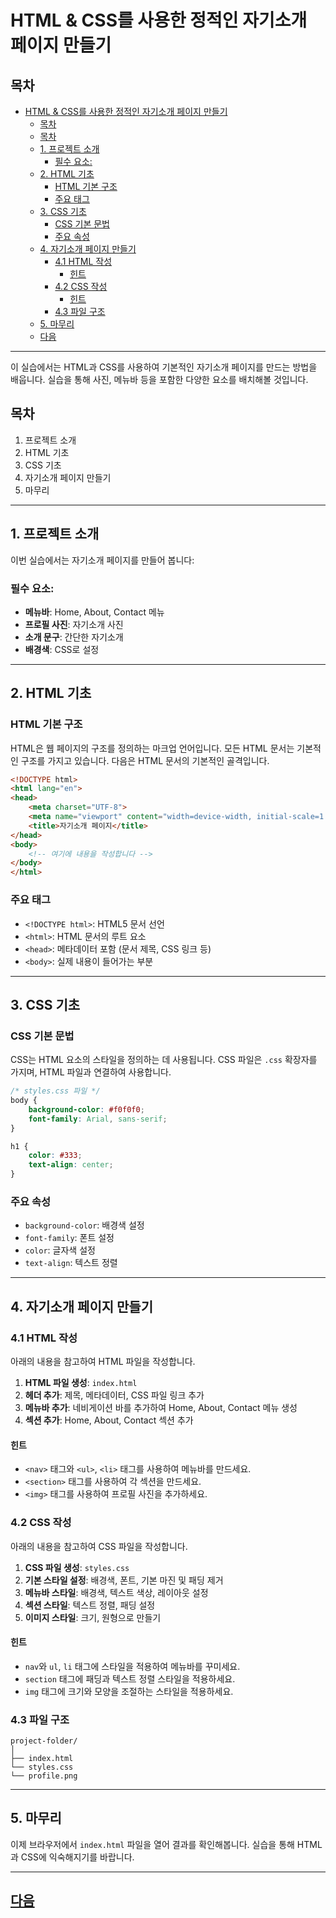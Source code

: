 # HTML & CSS를 사용한 정적인 자기소개 페이지 만들기

## 목차
- [HTML \& CSS를 사용한 정적인 자기소개 페이지 만들기](#html--css를-사용한-정적인-자기소개-페이지-만들기)
  - [목차](#목차)
  - [목차](#목차-1)
  - [1. 프로젝트 소개](#1-프로젝트-소개)
    - [필수 요소:](#필수-요소)
  - [2. HTML 기초](#2-html-기초)
    - [HTML 기본 구조](#html-기본-구조)
    - [주요 태그](#주요-태그)
  - [3. CSS 기초](#3-css-기초)
    - [CSS 기본 문법](#css-기본-문법)
    - [주요 속성](#주요-속성)
  - [4. 자기소개 페이지 만들기](#4-자기소개-페이지-만들기)
    - [4.1 HTML 작성](#41-html-작성)
      - [힌트](#힌트)
    - [4.2 CSS 작성](#42-css-작성)
      - [힌트](#힌트-1)
    - [4.3 파일 구조](#43-파일-구조)
  - [5. 마무리](#5-마무리)
  - [다음](#다음)

---

이 실습에서는 HTML과 CSS를 사용하여 기본적인 자기소개 페이지를 만드는 방법을 배웁니다. 실습을 통해 사진, 메뉴바 등을 포함한 다양한 요소를 배치해볼 것입니다.

## 목차
1. 프로젝트 소개
2. HTML 기초
3. CSS 기초
4. 자기소개 페이지 만들기
5. 마무리

---

## 1. 프로젝트 소개
이번 실습에서는 자기소개 페이지를 만들어 봅니다:

### 필수 요소:
- **메뉴바**: Home, About, Contact 메뉴
- **프로필 사진**: 자기소개 사진
- **소개 문구**: 간단한 자기소개
- **배경색**: CSS로 설정

---

## 2. HTML 기초

### HTML 기본 구조
HTML은 웹 페이지의 구조를 정의하는 마크업 언어입니다. 모든 HTML 문서는 기본적인 구조를 가지고 있습니다. 다음은 HTML 문서의 기본적인 골격입니다.

```html
<!DOCTYPE html>
<html lang="en">
<head>
    <meta charset="UTF-8">
    <meta name="viewport" content="width=device-width, initial-scale=1.0">
    <title>자기소개 페이지</title>
</head>
<body>
    <!-- 여기에 내용을 작성합니다 -->
</body>
</html>
```

### 주요 태그
- `<!DOCTYPE html>`: HTML5 문서 선언
- `<html>`: HTML 문서의 루트 요소
- `<head>`: 메타데이터 포함 (문서 제목, CSS 링크 등)
- `<body>`: 실제 내용이 들어가는 부분

---

## 3. CSS 기초

### CSS 기본 문법
CSS는 HTML 요소의 스타일을 정의하는 데 사용됩니다. CSS 파일은 `.css` 확장자를 가지며, HTML 파일과 연결하여 사용합니다.

```css
/* styles.css 파일 */
body {
    background-color: #f0f0f0;
    font-family: Arial, sans-serif;
}

h1 {
    color: #333;
    text-align: center;
}
```

### 주요 속성
- `background-color`: 배경색 설정
- `font-family`: 폰트 설정
- `color`: 글자색 설정
- `text-align`: 텍스트 정렬

---

## 4. 자기소개 페이지 만들기

### 4.1 HTML 작성

아래의 내용을 참고하여 HTML 파일을 작성합니다.

1. **HTML 파일 생성**: `index.html`
2. **헤더 추가**: 제목, 메타데이터, CSS 파일 링크 추가
3. **메뉴바 추가**: 네비게이션 바를 추가하여 Home, About, Contact 메뉴 생성
4. **섹션 추가**: Home, About, Contact 섹션 추가

#### 힌트
- `<nav>` 태그와 `<ul>`, `<li>` 태그를 사용하여 메뉴바를 만드세요.
- `<section>` 태그를 사용하여 각 섹션을 만드세요.
- `<img>` 태그를 사용하여 프로필 사진을 추가하세요.

### 4.2 CSS 작성

아래의 내용을 참고하여 CSS 파일을 작성합니다.

1. **CSS 파일 생성**: `styles.css`
2. **기본 스타일 설정**: 배경색, 폰트, 기본 마진 및 패딩 제거
3. **메뉴바 스타일**: 배경색, 텍스트 색상, 레이아웃 설정
4. **섹션 스타일**: 텍스트 정렬, 패딩 설정
5. **이미지 스타일**: 크기, 원형으로 만들기

#### 힌트
- `nav`와 `ul`, `li` 태그에 스타일을 적용하여 메뉴바를 꾸미세요.
- `section` 태그에 패딩과 텍스트 정렬 스타일을 적용하세요.
- `img` 태그에 크기와 모양을 조절하는 스타일을 적용하세요.

### 4.3 파일 구조
```
project-folder/
│
├── index.html
└── styles.css
└── profile.png
```

---

## 5. 마무리
이제 브라우저에서 `index.html` 파일을 열어 결과를 확인해봅니다. 실습을 통해 HTML과 CSS에 익숙해지기를 바랍니다.

---
## [다음](./06_JS_기초.md)
